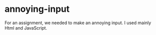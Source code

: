# annoying-input
For an assignment, we needed to make an annoying input. I used mainly Html and JavaScript.

